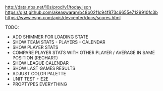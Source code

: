 http://data.nba.net/10s/prod/v1/today.json
https://gist.github.com/akeaswaran/b48b02f1c94f873c6655e7129910fc3b
https://www.espn.com/apis/devcenter/docs/scores.html

TODO:

- ADD SHIMMER FOR LOADING STATE
- SHOW TEAM STATS - PLAYERS - CALENDAR
- SHOW PLAYER STATS
- COMPARE PLAYER STATS WITH OTHER PLAYER / AVERAGE IN SAME POSITION (RECHART)
- SHOW LEAGUE CALENDAR
- SHOW LAST GAMES RESULTS
- ADJUST COLOR PALETTE
- UNIT TEST + E2E
- PROPTYPES EVERYTHING
